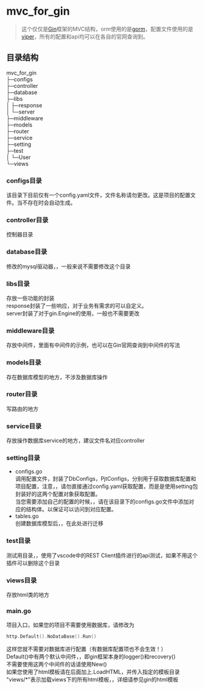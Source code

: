 # mvc_for_gin
> 这个仅仅是[Gin](https://gin-gonic.com/)框架的MVC结构，orm使用的是[gorm](https://gorm.io/)，配置文件使用的是[viper](https://github.com/spf13/viper)，所有的配置和api均可以在各自的官网查询到。
## 目录结构
mvc_for_gin  
  ├─configs  
  ├─controller  
  ├─database  
  ├─libs  
  │  ├─response  
  │  └─server  
  ├─middleware  
  ├─models  
  ├─router  
  ├─service  
  ├─setting  
  ├─test  
  │  └─User  
  └─views  

### configs目录
该目录下目前仅有一个config.yaml文件，文件名称请勿更改。这是项目的配置文件。当不存在时会自动生成。
### controller目录
控制器目录
### database目录
修改的mysql驱动器，，一般来说不需要修改这个目录
### libs目录
存放一些功能的封装  
response封装了一些响应，对于业务有需求的可以自定义。  
server封装了对于gin.Engine的使用，一般也不需要更改
### middleware目录
存放中间件，里面有中间件的示例，也可以在Gin官网查询到中间件的写法  
### models目录
存在数据库模型的地方，不涉及数据库操作
### router目录
写路由的地方
### service目录
存放操作数据库service的地方，建议文件名对应controller
### setting目录
- configs.go  
调用配置文件，封装了DbConfigs，PjtConfigs，分别用于获取数据库配置和项目配置，注意，，请勿直接通过config.yaml获取配置，而是是使用setting包封装好的这两个配置对象获取配置。  
当您需要添加自己的配置的时候，，请在该目录下的configs.go文件中添加对应的结构体。以保证可以访问到对应配置。
- tables.go  
创建数据库模型后，，在此处进行迁移
### test目录
测试用目录，，使用了vscode中的REST Client插件进行的api测试，如果不用这个插件可以删除这个目录
### views目录
存放html类的地方
### main.go
项目入口，如果您的项目不需要使用数据库，请修改为
```go
http.Default().NoDataBase().Run()
```
这样您就不需要对数据库进行配置（有数据库配置项也不会生效！）  
Default()中有两个默认中间件，，即gin框架本身的logger()和recovery()  
不需要使用这两个中间件的话请使用New()  
如果您使用了html模板请在后面加上.LoadHTML，并传入指定的模板目录  
"views/*"表示加载views下的所有html模板，，详细请参见gin的html模板

